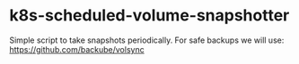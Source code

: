 # k8s-scheduled-volume-snapshotter

Simple script to take snapshots periodically.
For safe backups we will use: https://github.com/backube/volsync
